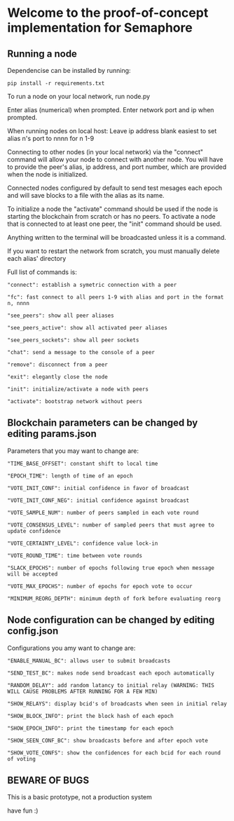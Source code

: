 # Welcome to the proof-of-concept implementation for Semaphore

## Running a node
Dependencise can be installed by running:

    pip install -r requirements.txt

To run a node on your local network, run node.py

Enter alias (numerical) when prompted. Enter network port and ip when prompted.

When running nodes on local host:
    Leave ip address blank
    easiest to set alias n's port to nnnn
    for n 1-9

Connecting to other nodes (in your local network) via the "connect" command will allow your node to connect with another node. You will have to provide the peer's alias, ip address, and port number, which are provided when the node is initialized.

Connected nodes configured by default to send test mesages each epoch and will save blocks to a file with the alias as its name.

To initialize a node the "activate" command should be used if the node is starting the blockchain from scratch or has no peers. To activate a node that is connected to at least one peer, the "init" command should be used.

Anything written to the terminal will be broadcasted unless it is a command.

If you want to restart the network from scratch, you must manually delete each alias' directory

Full list of commands is:

    "connect": establish a symetric connection with a peer
    
    "fc": fast connect to all peers 1-9 with alias and port in the format n, nnnn
    
    "see_peers": show all peer aliases
    
    "see_peers_active": show all activated peer aliases
    
    "see_peers_sockets": show all peer sockets
    
    "chat": send a message to the console of a peer
    
    "remove": disconnect from a peer
    
    "exit": elegantly close the node
    
    "init": initialize/activate a node with peers
    
    "activate": bootstrap network without peers

## Blockchain parameters can be changed by editing params.json

Parameters that you may want to change are:

    "TIME_BASE_OFFSET": constant shift to local time
    
    "EPOCH_TIME": length of time of an epoch
    
    "VOTE_INIT_CONF": initial confidence in favor of broadcast
    
    "VOTE_INIT_CONF_NEG": initial confidence against broadcast
    
    "VOTE_SAMPLE_NUM": number of peers sampled in each vote round
    
    "VOTE_CONSENSUS_LEVEL": number of sampled peers that must agree to update confidence
    
    "VOTE_CERTAINTY_LEVEL": confidence value lock-in
    
    "VOTE_ROUND_TIME": time between vote rounds
    
    "SLACK_EPOCHS": number of epochs following true epoch when message will be accepted
    
    "VOTE_MAX_EPOCHS": number of epochs for epoch vote to occur
    
    "MINIMUM_REORG_DEPTH": minimum depth of fork before evaluating reorg

## Node configuration can be changed by editing config.json

Configurations you amy want to change are:
    
    "ENABLE_MANUAL_BC": allows user to submit broadcasts
    
    "SEND_TEST_BC": makes node send broadcast each epoch automatically
    
    "RANDOM_DELAY": add random latancy to initial relay (WARNING: THIS WILL CAUSE PROBLEMS AFTER RUNNING FOR A FEW MIN)
    
    "SHOW_RELAYS": display bcid's of broadcasts when seen in initial relay
    
    "SHOW_BLOCK_INFO": print the block hash of each epoch
    
    "SHOW_EPOCH_INFO": print the timestamp for each epoch
    
    "SHOW_SEEN_CONF_BC": show broadcasts before and after epoch vote
    
    "SHOW_VOTE_CONFS": show the confidences for each bcid for each round of voting

## BEWARE OF BUGS

This is a basic prototype, not a production system

have fun :)
